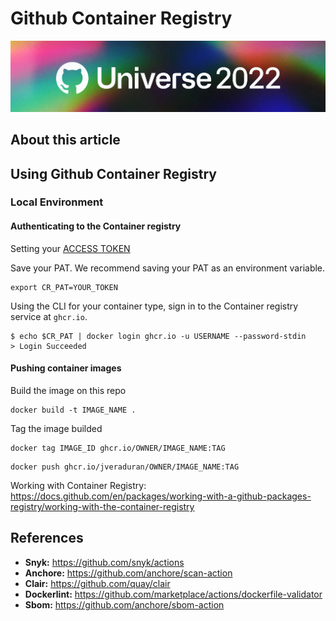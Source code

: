# Github Container Registry

<p align="left" style="text-align:left;">
  <a href="https://www.githubuniverse.com/">
    <img alt="Github Universe" src="img/github-universe-2022.png" width="1040"/>
  </a>
</p>

## About this article

## Using Github Container Registry

### Local Environment

#### Authenticating to the Container registry

Setting your [ACCESS TOKEN](https://docs.github.com/en/packages/learn-github-packages/about-permissions-for-github-packages#about-scopes-and-permissions-for-package-registries)

Save your PAT. We recommend saving your PAT as an environment variable.
```
export CR_PAT=YOUR_TOKEN
```

Using the CLI for your container type, sign in to the Container registry service at ```ghcr.io```.

```
$ echo $CR_PAT | docker login ghcr.io -u USERNAME --password-stdin
> Login Succeeded
```
#### Pushing container images

Build the image on this repo
```
docker build -t IMAGE_NAME .
```

Tag the image builded
```
docker tag IMAGE_ID ghcr.io/OWNER/IMAGE_NAME:TAG
```

```
docker push ghcr.io/jveraduran/OWNER/IMAGE_NAME:TAG
```

Working with Container Registry: https://docs.github.com/en/packages/working-with-a-github-packages-registry/working-with-the-container-registry

## References

+ **Snyk:** https://github.com/snyk/actions
+ **Anchore:** https://github.com/anchore/scan-action
+ **Clair:** https://github.com/quay/clair
+ **Dockerlint:** https://github.com/marketplace/actions/dockerfile-validator
+ **Sbom:** https://github.com/anchore/sbom-action